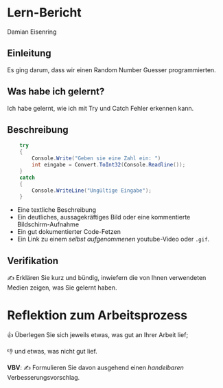 # Lern-Bericht
Damian Eisenring

## Einleitung

Es ging darum, dass wir einen Random Number Guesser programmierten.

## Was habe ich gelernt?

Ich habe gelernt, wie ich mit Try und Catch Fehler erkennen kann.

## Beschreibung

```csharp 
	try
	{
		Console.Write("Geben sie eine Zahl ein: ")
		int eingabe = Convert.ToInt32(Console.Readline());
	}
	catch
	{
		Console.WriteLine("Ungültige Eingabe");
	}
```
	


* Eine textliche Beschreibung
* Ein deutliches, aussagekräftiges Bild oder eine kommentierte Bildschirm-Aufnahme
* Ein gut dokumentierter Code-Fetzen
* Ein Link zu einem *selbst aufgenommenen* youtube-Video oder `.gif`.
	
## Verifikation

✍️ Erklären Sie kurz und bündig, inwiefern die von Ihnen verwendeten Medien zeigen, was Sie gelernt haben.

# Reflektion zum Arbeitsprozess

👍 Überlegen Sie sich jeweils etwas, was gut an Ihrer Arbeit lief; 

👎 und etwas, was nicht gut lief.

**VBV**: ✍️ Formulieren Sie davon ausgehend einen *handelbaren* Verbesserungsvorschlag.
